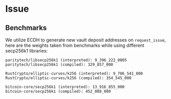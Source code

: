 # Issue

## Benchmarks

We utilize ECDH to generate new vault deposit addresses on `request_issue`, here are the weights
taken from benchmarks while using different secp256k1 libraries:

```
paritytech/libsecp256k1 (interpreted): 9_396_222_0005
paritytech/libsecp256k1 (compiled): 329_857_000

RustCrypto/elliptic-curves/k256 (interpreted): 9_706_541_000
RustCrypto/elliptic-curves/k256 (compiled): 354_545_000

bitcoin-core/secp256k1 (interpreted): 13_916_855_000
bitcoin-core/secp256k1 (compiled): 452_088_000
```
